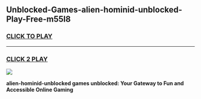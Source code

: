 
## Unblocked-Games-alien-hominid-unblocked-Play-Free-m55l8
<h3>
<a href="https://premium76.site?title=alien-hominid-unblocked&ref=19M">CLICK TO PLAY</a></h3>
<hr>

<h3>
<a href="https://premium76.site?title=alien-hominid-unblocked&ref=19M">CLICK 2 PLAY</a>
  
</h3>

<a href="https://premium76.site?title=alien-hominid-unblocked&ref=19M"><img src="https://clearcache.store/games.png"></a>


**alien-hominid-unblocked games unblocked: Your Gateway to Fun and Accessible Online Gaming**
